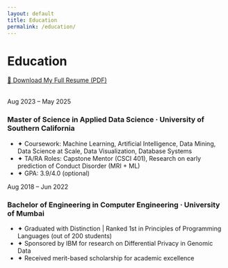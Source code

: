 ```yaml
---
layout: default
title: Education
permalink: /education/
---
```


# Education

<p style="margin-top: 0.5rem; margin-bottom: 2rem;">
  <a href="{{ '/assets/resume/Resume-Aditi-Joshi.pdf' | relative_url }}" class="resume-download-btn" target="_blank">
    📄 Download My Full Resume (PDF)
  </a>
</p>

<div class="timeline">

  <div class="timeline-item">
    <span class="timeline-date">Aug 2023 – May 2025</span>
    <h3>Master of Science in Applied Data Science · University of Southern California</h3>
    <ul>
      <li>✦ Coursework: Machine Learning, Artificial Intelligence, Data Mining, Data Science at Scale, Data Visualization, Database Systems</li>
      <li>✦ TA/RA Roles: Capstone Mentor (CSCI 401), Research on early prediction of Conduct Disorder (MRI + ML)</li>
      <li>✦ GPA: 3.9/4.0 (optional)</li>
    </ul>
  </div>

  <div class="timeline-item">
    <span class="timeline-date">Aug 2018 – Jun 2022</span>
    <h3>Bachelor of Engineering in Computer Engineering · University of Mumbai</h3>
    <ul>
      <li>✦ Graduated with Distinction | Ranked 1st in Principles of Programming Languages (out of 200 students)</li>
      <li>✦ Sponsored by IBM for research on Differential Privacy in Genomic Data</li>
      <li>✦ Received merit-based scholarship for academic excellence</li>
    </ul>
  </div>

</div>
